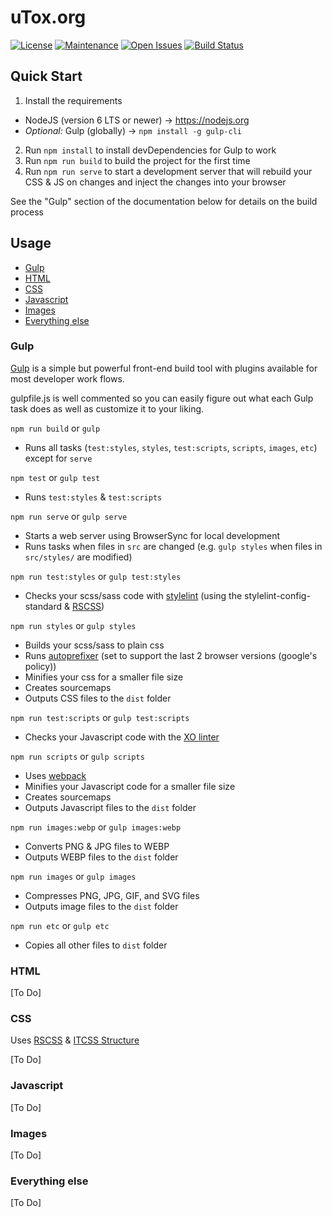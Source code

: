 uTox.org
=======

[![License][license-image]][license-url]
[![Maintenance][maintenance-image]][graph-url]
[![Open Issues][issues-image]][issues-url]
[![Build Status][build-image]][build-url]

## Quick Start
1. Install the requirements
  + NodeJS (version 6 LTS or newer) -> https://nodejs.org
  + *Optional:* Gulp (globally) -> `npm install -g gulp-cli`
2. Run `npm install` to install devDependencies for Gulp to work
3. Run `npm run build` to build the project for the first time
4. Run `npm run serve` to start a development server that will rebuild your CSS & JS on changes and inject the changes into your browser

See the "Gulp" section of the documentation below for details on the build process

## Usage
+ [Gulp](#gulp)
+ [HTML](#html)
+ [CSS](#css)
+ [Javascript](#javascript)
+ [Images](#images)
+ [Everything else](#everything-else)

### Gulp
[Gulp](https://github.com/gulpjs/gulp) is a simple but powerful front-end build tool with plugins available for most developer work flows.

gulpfile.js is well commented so you can easily figure out what each Gulp task does as well as customize it to your liking.

`npm run build` or `gulp`
  + Runs all tasks (`test:styles`, `styles`, `test:scripts`, `scripts`, `images`, `etc`) except for `serve`

`npm test` or `gulp test`
  + Runs `test:styles` & `test:scripts`

`npm run serve` or `gulp serve`
  + Starts a web server using BrowserSync for local development
  + Runs tasks when files in `src` are changed (e.g. `gulp styles` when files in `src/styles/` are modified)

`npm run test:styles` or `gulp test:styles`
  + Checks your scss/sass code with [stylelint](http://stylelint.io) (using the stylelint-config-standard & [RSCSS](http://rscss.io))

`npm run styles` or `gulp styles`
  + Builds your scss/sass to plain css
  + Runs [autoprefixer]() (set to support the last 2 browser versions (google's policy))
  + Minifies your css for a smaller file size
  + Creates sourcemaps
  + Outputs CSS files to the `dist` folder

`npm run test:scripts` or `gulp test:scripts`
  + Checks your Javascript code with the [XO linter](https://github.com/sindresorhus/xo)

`npm run scripts` or `gulp scripts`
  + Uses [webpack](https://webpack.github.io/docs/)
  + Minifies your Javascript code for a smaller file size
  + Creates sourcemaps
  + Outputs Javascript files to the `dist` folder

`npm run images:webp` or `gulp images:webp`
  + Converts PNG & JPG files to WEBP
  + Outputs WEBP files to the `dist` folder

`npm run images` or `gulp images`
  + Compresses PNG, JPG, GIF, and SVG files
  + Outputs image files to the `dist` folder

`npm run etc` or `gulp etc`
  + Copies all other files to `dist` folder

### HTML
[To Do]

### CSS
Uses [RSCSS](http://rscss.io/) & [ITCSS Structure](https://speakerdeck.com/dafed/managing-css-projects-with-itcss#49)

[To Do]

### Javascript
[To Do]

### Images
[To Do]

### Everything else
[To Do]


[license-url]: https://github.com/uTox/uTox.org/blob/master/LICENSE
[license-image]: https://img.shields.io/github/license/uTox/uTox.org.svg

[graph-url]: https://github.com/uTox/uTox.org/graphs/contributors

[maintenance-image]: https://img.shields.io/maintenance/yes/2017.svg

[issues-url]: https://github.com/uTox/uTox.org/issues
[issues-image]: https://img.shields.io/github/issues/uTox/uTox.org.svg

[build-url]: https://travis-ci.org/uTox/website
[build-image]:https://travis-ci.org/uTox/website.svg?branch=master
